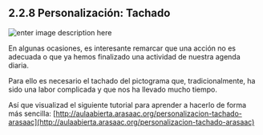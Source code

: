 ## 2.2.8 Personalización: Tachado

![enter image description here](https://static.arasaac.org/images/aularagon/Tachado_pictogramas_ARASAAC_1-1030x468.jpg)

En algunas ocasiones, es interesante remarcar que una acción no es adecuada o que ya hemos finalizado una actividad de nuestra agenda diaria.

Para ello es necesario el tachado del pictograma que, tradicionalmente, ha sido una labor complicada y que nos ha llevado mucho tiempo.

Así que visualizad el siguiente tutorial para aprender a hacerlo de forma más sencilla: [http://aulaabierta.arasaac.org/personalizacion-tachado-arasaac](http://aulaabierta.arasaac.org/personalizacion-tachado-arasaac)
<!--stackedit_data:
eyJoaXN0b3J5IjpbLTYzODYyNzgxOSwtMzQ3Mjg5MTI3LDE2Nj
Q5NDA5NzldfQ==
-->